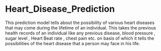 # Heart_Disease_Prediction
This prediction model tells about the possibility of various heart diseases that may come during the lifetime of an individual.
This takes the previous health records of an individual like any previous disease, blood pressure , sugar level , Heart Beat rate , chest pain etc.
on basis of which it tells the possibilities of the heart disease that a person may face in his life.
